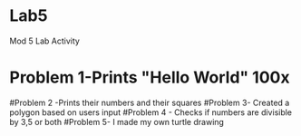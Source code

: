 # Lab5
Mod 5 Lab Activity
# Problem 1-Prints "Hello World" 100x
#Problem 2 -Prints their numbers and their squares
#Problem 3- Created a polygon based on users input
#Problem 4 - Checks if numbers are divisible by 3,5 or both
#Problem 5- I made my own turtle drawing
